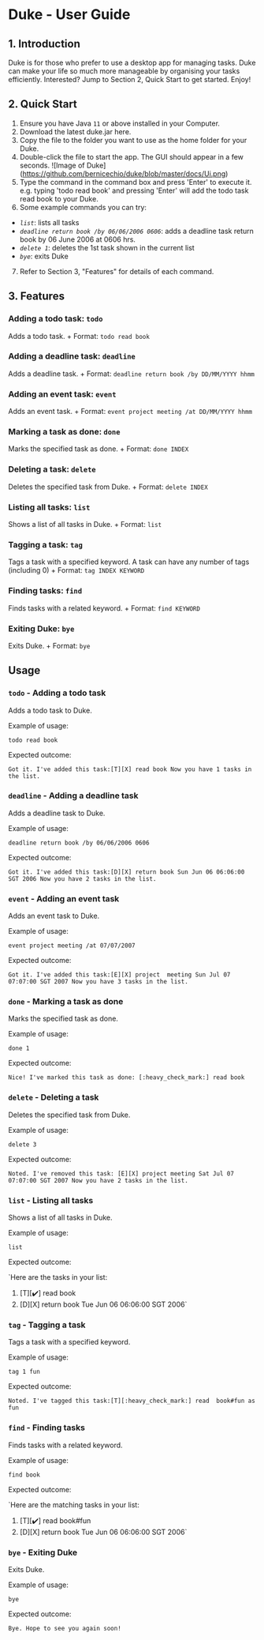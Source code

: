 # Duke - User Guide
## 1. Introduction
Duke is for those who prefer to use a desktop app for managing tasks. Duke can make your life so much more manageable by organising your tasks efficiently. Interested? Jump to Section 2, Quick Start to get started. Enjoy!

## 2. Quick Start
1. Ensure you have Java `11` or above installed in your Computer.
2. Download the latest duke.jar here.
3. Copy the file to the folder you want to use as the home folder for your Duke.
4. Double-click the file to start the app. The GUI should appear in a few seconds.
![Image of Duke] 
(https://github.com/bernicechio/duke/blob/master/docs/Ui.png)
5. Type the command in the command box and press 'Enter' to execute it.
e.g. typing 'todo read book' and pressing 'Enter' will add the todo task read book to your Duke.
6. Some example commands you can try:

* *`list`*: lists all tasks
* *`deadline return book /by 06/06/2006 0606`*: adds a deadline task return book by 06 June 2006 at 0606 hrs.
* *`delete 1`*: deletes the 1st task shown in the current list
* *`bye`*: exits Duke
7. Refer to Section 3, "Features" for details of each command.

## 3. Features 

### Adding a todo task: `todo`
Adds a todo task. +
Format: `todo read book`

### Adding a deadline task: `deadline`
Adds a deadline task. +
Format: `deadline return book /by DD/MM/YYYY hhmm`

### Adding an event task: `event`
Adds an event task. + 
Format: `event project meeting /at DD/MM/YYYY hhmm`

### Marking a task as done: `done` 
Marks the specified task as done. +
Format: `done INDEX`

### Deleting a task: `delete`
Deletes the specified task from Duke. +
Format: `delete INDEX`

### Listing all tasks: `list`
Shows a list of all tasks in Duke. +
Format: `list`

### Tagging a task: `tag`
Tags a task with a specified keyword. A task can have any number of tags (including 0) +
Format: `tag INDEX KEYWORD`

### Finding tasks: `find`
Finds tasks with a related keyword. +
Format: `find KEYWORD`

### Exiting Duke: `bye` 
Exits Duke. +
Format: `bye`

## Usage

### `todo` - Adding a todo task

Adds a todo task to Duke.

Example of usage: 

`todo read book`

Expected outcome:

`Got it. I've added this task:[T][X] read book
 Now you have 1 tasks in the list.`

### `deadline` - Adding a deadline task

Adds a deadline task to Duke.

Example of usage: 

`deadline return book /by 06/06/2006 0606`

Expected outcome:

`Got it. I've added this task:[D][X] return book
 Sun Jun 06 06:06:00 SGT 2006
 Now you have 2 tasks in the list.`
 
### `event` - Adding an event task

Adds an event task to Duke.

Example of usage: 

`event project meeting /at 07/07/2007`

Expected outcome:

`Got it. I've added this task:[E][X] project 
 meeting Sun Jul 07 07:07:00 SGT 2007
 Now you have 3 tasks in the list.`
 
### `done` - Marking a task as done

Marks the specified task as done.

Example of usage: 

`done 1`

Expected outcome:

`Nice! I've marked this task as done:
[:heavy_check_mark:] read book`

### `delete` - Deleting a task

Deletes the specified task from Duke.

Example of usage: 

`delete 3`

Expected outcome:

`Noted. I've removed this task:
[E][X] project meeting Sat Jul 07 07:07:00
SGT 2007
Now you have 2 tasks in the list.`

### `list` - Listing all tasks

Shows a list of all tasks in Duke.

Example of usage: 

`list`

Expected outcome:

`Here are the tasks in your list:
1. [T][:heavy_check_mark:] read book 
2. [D][X] return book Tue Jun 06 06:06:00 SGT 2006`

### `tag` - Tagging a task

Tags a task with a specified keyword.

Example of usage: 

`tag 1 fun`

Expected outcome:

`Noted. I've tagged this task:[T][:heavy_check_mark:] read 
book#fun
as fun`

### `find` - Finding tasks

Finds tasks with a related keyword.

Example of usage: 

`find book`

Expected outcome:

`Here are the matching tasks in your list:
1. [T][:heavy_check_mark:] read book#fun
2. [D][X] return book Tue Jun 06 06:06:00 SGT 2006`

### `bye` - Exiting Duke

Exits Duke.

Example of usage: 

`bye`

Expected outcome:

`Bye. Hope to see you again soon!`

